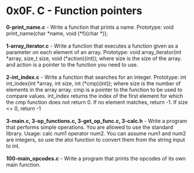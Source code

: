 # 0x0F. C - Function pointers<br/>
**0-print_name.c** - Write a function that prints a name. Prototype: void print_name(char *name, void (*f)(char *));<br/><br/>
**1-array_iterator.c** - Write a function that executes a function given as a parameter on each element of an array. Prototype: void array_iterator(int *array, size_t size, void (*action)(int)); where size is the size of the array. and action is a pointer to the function you need to use.<br/><br/>
**2-int_index.c** - Write a function that searches for an integer. Prototype: int int_index(int *array, int size, int (*cmp)(int)); where size is the number of elements in the array array. cmp is a pointer to the function to be used to compare values. int_index returns the index of the first element for which the cmp function does not return 0. If no element matches, return -1. If size <= 0, return -1<br/><br/>
**3-main.c, 3-op_functions.c, 3-get_op_func.c, 3-calc.h** - Write a program that performs simple operations. You are allowed to use the standard library. Usage: calc num1 operator num2. You can assume num1 and num2 are integers, so use the atoi function to convert them from the string input to int.<br/><br/>
**100-main_opcodes.c** - Write a program that prints the opcodes of its own main function.<br/><br/>
